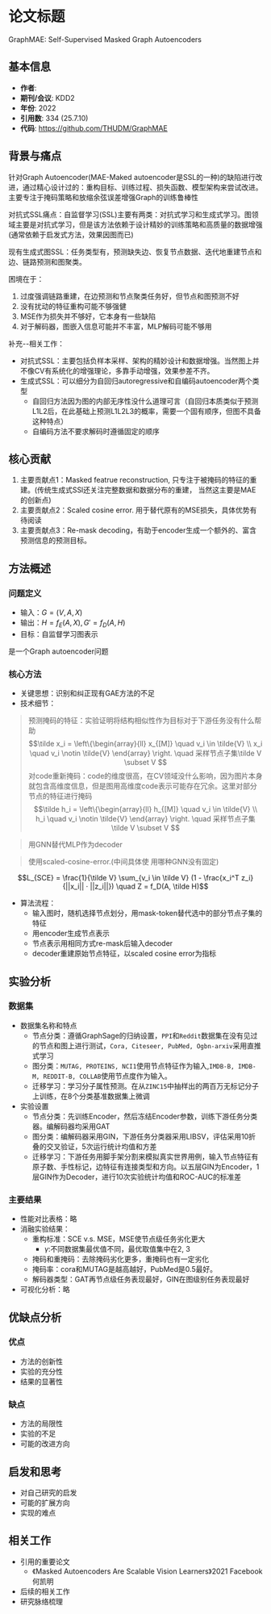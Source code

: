 # 论文标题

GraphMAE: Self-Supervised Masked Graph Autoencoders

## 基本信息
- **作者**: 
- **期刊/会议**: KDD2
- **年份**: 2022
- **引用数**: 334 (25.7.10)
- **代码**: https://github.com/THUDM/GraphMAE

## 背景与痛点

针对Graph Autoencoder(MAE-Maked autoencoder是SSL的一种)的缺陷进行改进，通过精心设计过的：重构目标、训练过程、损失函数、模型架构来尝试改进。主要专注于掩码策略和放缩余弦误差增强Graph的训练鲁棒性

对抗式SSL痛点：自监督学习(SSL)主要有两类：对抗式学习和生成式学习。图领域主要是对抗式学习，但是该方法依赖于设计精妙的训练策略和高质量的数据增强(通常依赖于启发式方法，效果因图而已)

现有生成式图SSL：任务类型有，预测缺失边、恢复节点数据、迭代地重建节点和边、链路预测和图聚类。

困境在于：
1. 过度强调链路重建，在边预测和节点聚类任务好，但节点和图预测不好
2. 没有扰动的特征重构可能不够强健
3. MSE作为损失并不够好，它本身有一些缺陷
4. 对于解码器，图嵌入信息可能并不丰富，MLP解码可能不够用

补充--相关工作：
* 对抗式SSL：主要包括负样本采样、架构的精妙设计和数据增强。当然图上并不像CV有系统化的增强理论，多靠手动增强，效果参差不齐。
* 生成式SSL：可以细分为自回归autoregressive和自编码autoencoder两个类型
    * 自回归方法因为图的内部无序性没什么道理可言（自回归本质类似于预测L1L2后，在此基础上预测L1L2L3的概率，需要一个固有顺序，但图不具备这种特点）
    * 自编码方法不要求解码时遵循固定的顺序

## 核心贡献
1. 主要贡献点1：Masked featrue reconstruction, 只专注于被掩码的特征的重建。(传统生成式SSl还关注完整数据和数据分布的重建， 当然这主要是MAE的创新点)
2. 主要贡献点2：Scaled cosine error. 用于替代原有的MSE损失，具体优势有待阅读
3. 主要贡献点3：Re-mask decoding，有助于encoder生成一个额外的、富含预测信息的预测目标。

## 方法概述
### 问题定义
- 输入：$G = (V, A, X)$
- 输出：$H = f_E(A, X), G' = f_D(A, H)$
- 目标：自监督学习图表示

是一个Graph autoencoder问题

### 核心方法
- 关键思想：识别和纠正现有GAE方法的不足
- 技术细节：
> 预测掩码的特征：实验证明将结构相似性作为目标对于下游任务没有什么帮助
$$\tilde x_i = \left\{\begin{array}{ll} x_{[M]} \quad v_i \in \tilde{V} \\ x_i \quad v_i \notin \tilde{V} \end{array} \right. \quad 采样节点子集\tilde V \subset V $$
> 对code重新掩码：code的维度很高，在CV领域没什么影响，因为图片本身就包含高维度信息，但是图用高维度code表示可能存在冗余。这里对部分节点的特征进行掩码
$$\tilde h_i = \left\{\begin{array}{ll} h_{[M]} \quad v_i \in \tilde{V} \\ h_i \quad v_i \notin \tilde{V} \end{array} \right. \quad 采样节点子集\tilde V \subset V $$

> 用GNN替代MLP作为decoder


> 使用scaled-cosine-error.(中间具体使 用哪种GNN没有固定)

$$L_{SCE} = \frac{1}{\tilde V} \sum_{v_i \in \tilde V} (1 - \frac{x_i^T z_i}{||x_i||  · ||z_i||})  \quad Z = f_D(A, \tilde H)$$

- 算法流程：
    * 输入图时，随机选择节点划分，用mask-token替代选中的部分节点子集的特征
    * 用encoder生成节点表示
    * 节点表示用相同方式re-mask后输入decoder
    * decoder重建原始节点特征，以scaled cosine error为指标


## 实验分析
### 数据集
- 数据集名称和特点
    * 节点分类：遵循GraphSage的归纳设置，`PPI`和`Reddit`数据集在没有见过的节点和图上进行测试，`Cora, Citeseer, PubMed, Ogbn-arxiv`采用直推式学习
    * 图分类：`MUTAG, PROTEINS, NCI1`使用节点特征作为输入,`IMDB-B, IMDB-M, REDDIT-B, COLLAB`使用节点度作为输入。
    * 迁移学习：学习分子属性预测。在从`ZINC15`中抽样出的两百万无标记分子上训练，在8个分类基准数据集上微调
- 实验设置
    * 节点分类：先训练Encoder，然后冻结Encoder参数，训练下游任务分类器。编解码器均采用GAT
    * 图分类：编解码器采用GIN，下游任务分类器采用LIBSV，评估采用10折叠的交叉验证，5次运行统计均值和方差
    * 迁移学习：下游任务用脚手架分割来模拟真实世界用例，输入节点特征有原子数、手性标记，边特征有连接类型和方向。以五层GIN为Encoder，1层GIN作为Decoder，进行10次实验统计均值和ROC-AUC的标准差

### 主要结果
- 性能对比表格：略
- 消融实验结果：
    * 重构标准：SCE v.s. MSE，MSE使节点级任务劣化更大
        * $\gamma$:不同数据集最优值不同，最优取值集中在2, 3
    * 掩码和重掩码：去除掩码劣化更多，重掩码也有一定劣化
    * 掩码率：cora和MUTAG是越高越好，PubMed是0.5最好。
    * 解码器类型：GAT再节点级任务表现最好，GIN在图级别任务表现最好
- 可视化分析：略

## 优缺点分析
### 优点
- 方法的创新性
- 实验的充分性
- 结果的显著性

### 缺点
- 方法的局限性
- 实验的不足
- 可能的改进方向

## 启发和思考
- 对自己研究的启发
- 可能的扩展方向
- 实现的难点

## 相关工作
- 引用的重要论文
    * 《Masked Autoencoders Are Scalable Vision Learners》2021 Facebook 何凯明
- 后续的相关工作
- 研究脉络梳理